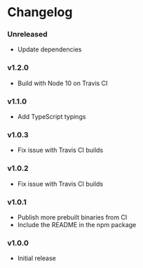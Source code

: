 # Changelog

### Unreleased

- Update dependencies

### v1.2.0

- Build with Node 10 on Travis CI

### v1.1.0

- Add TypeScript typings

### v1.0.3

- Fix issue with Travis CI builds

### v1.0.2

- Fix issue with Travis CI builds

### v1.0.1

- Publish more prebuilt binaries from CI
- Include the README in the npm package

### v1.0.0

- Initial release
